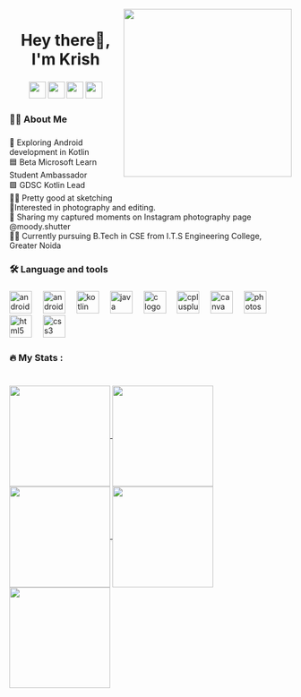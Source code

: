 <br clear="both">

<img align="right" height="300"  src="https://global.discourse-cdn.com/auth0/optimized/3X/b/6/b6d70ebefb3e5242e87b11393bc1cdb7e74d2630_2_834x750.jpeg"  />

###

<h1 align="center">Hey there👋, I'm Krish</h1>

###

<div align="center">
  <p>
<a href="https://linkedin.com/in/krish-verma7"><img src="https://img.shields.io/badge/linkedin-%230077B5.svg?style=for-the-badge&logo=linkedin&logoColor=white" style="margin-bottom: 4px;" height="30px" target="_blank"></a>
<a href="https://twitter.com/Krish_Verma7"><img src="https://img.shields.io/badge/Twitter-%231DA1F2.svg?style=for-the-badge&logo=Twitter&logoColor=white" style="margin-bottom: 4px;" height="30px" target="_blank"></a>
<a href="https://www.instagram.com/krish_verma_7"><img src="https://img.shields.io/badge/Instagram-%23E4405F.svg?style=for-the-badge&logo=Instagram&logoColor=white" style="margin-bottom: 4px;" height="30px" target="_blank"></a>
<a href="https://www.hackerrank.com/dhurandhar0987"><img src="https://img.shields.io/badge/-Hackerrank-2EC866?style=for-the-badge&logo=HackerRank&logoColor=white" style="margin-bottom: 4px;" height="30px" target="_blank"></a>
</p>
  </a>
</div>

###

<h3 align="left">👩‍💻  About Me</h3>

###

<p align="left">📱 Exploring Android development in Kotlin<br>🟦 Beta Microsoft Learn Student Ambassador<br>🟩 GDSC Kotlin Lead<br>👨‍🎨 Pretty good at sketching<br>📸Interested in photography and editing.<br>🔹 Sharing my captured moments on Instagram photography page @moody.shutter<br>👨‍🎓 Currently pursuing B.Tech in CSE from I.T.S Engineering College, Greater Noida</p>

###

<h3 align="left">🛠 Language and tools</h3>

###

<div align="left">
  <img src="https://cdn.jsdelivr.net/gh/devicons/devicon/icons/android/android-plain-wordmark.svg" height="40" alt="androidstudio logo"  />
  <img width="12" />
  <img src="https://cdn.jsdelivr.net/gh/devicons/devicon/icons/androidstudio/androidstudio-original.svg" height="40" alt="androidstudio logo"  />
  <img width="12" />
  <img src="https://cdn.jsdelivr.net/gh/devicons/devicon/icons/kotlin/kotlin-original.svg" height="40" alt="kotlin logo"  />
  <img width="12" />
  <img src="https://cdn.jsdelivr.net/gh/devicons/devicon/icons/java/java-original.svg" height="40" alt="java logo"  />
  <img width="12" />
  <img src="https://cdn.jsdelivr.net/gh/devicons/devicon/icons/c/c-original.svg" height="40" alt="c logo"  />
  <img width="12" />
  <img src="https://cdn.jsdelivr.net/gh/devicons/devicon/icons/cplusplus/cplusplus-original.svg" height="40" alt="cplusplus logo"  />
  <img width="12" />
  <img src="https://cdn.jsdelivr.net/gh/devicons/devicon/icons/canva/canva-original.svg" height="40" alt="canva logo"  />
  <img width="12" />
  <img src="https://cdn.jsdelivr.net/gh/devicons/devicon/icons/photoshop/photoshop-plain.svg" height="40" alt="photoshop logo"  />
  <img width="12" />
  <img src="https://cdn.jsdelivr.net/gh/devicons/devicon/icons/html5/html5-original.svg" height="40" alt="html5 logo"  />
  <img width="12" />
  <img src="https://cdn.jsdelivr.net/gh/devicons/devicon/icons/css3/css3-original.svg" height="40" alt="css3 logo"  />
</div>

###

<h3 align="left">🔥   My Stats :</h3>

###

<br clear="both">

<a href="https://github.com/KrishVerma7">
<img align="center" src="http://github-profile-summary-cards.vercel.app/api/cards/stats?username=KrishVerma7&theme=2077" height="180em" />
<img align="center" src="http://github-profile-summary-cards.vercel.app/api/cards/most-commit-language?username=KrishVerma7&theme=2077" height="180em" />
<img align="center" src="http://github-profile-summary-cards.vercel.app/api/cards/repos-per-language?username=KrishVerma7&theme=2077" height="180em" />
<img align="center" src="http://github-profile-summary-cards.vercel.app/api/cards/productive-time?username=KrishVerma7&theme=2077" height="180em" />
<img align="center" src="http://github-profile-summary-cards.vercel.app/api/cards/profile-details?username=KrishVerma7&theme=2077" height="180em" />
</div>

